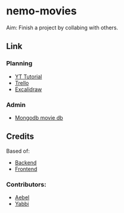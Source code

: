 # nemo-movies
Aim: Finish a project by collabing with others.

## Link 

### Planning
* [YT Tutorial](https://www.youtube.com/watch?v=5PdEmeopJVQ)
* [Trello](https://trello.com/b/d3yj5akF/nemo-%F0%9F%A6%88)
* [Excalidraw](https://excalidraw.com/#room=e9febafc6ec14d031b72,BXFXt5zmHfT2tb7qQIyRGQ)

### Admin
* [Mongodb movie db](https://cloud.mongodb.com/v2/667c24b0b9f9655f6fa0a5be#/clusters)


## Credits
Based of:
* [Backend](https://github.com/fhsinchy/movieist)
* [Frontend](https://github.com/GavinLonDigital/movie-gold-v1)

### Contributors:
* [Aebel](https://github.com/Aebel-Shajan)
* [Yabbi](https://github.com/Y-Negash)
